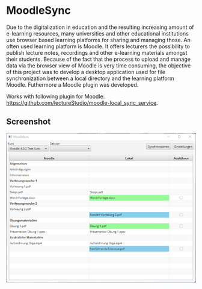 # MoodleSync
Due to the digitalization in education and the resulting increasing amount of e-learning resources,
many universities and other educational institutions use browser based learning platforms for sharing
and managing those. An often used learning platform is Moodle. It offers lecturers the possibility
to publish lecture notes, recordings and other e-learning materials amongst their students. Because
of the fact that the process to upload and manage data via the browser view of Moodle is very time
consuming, the objective of this project was to develop a desktop application used for file
synchronization between a local directory and the learning platform Moodle. Futhermore a Moodle plugin was developed.

Works with following plugin for Moodle: https://github.com/lectureStudio/moodle-local_sync_service.

## Screenshot
![Main view](https://github.com/lectureStudio/MoodleSync/blob/main/doc/readme/mainpage.png)
